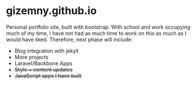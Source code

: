 # gizemny.github.io
Personal portfolio site, built with bootstrap. With school and work occupying much of my time, I have not had as much time to work on this as much as I would have liked. Therefore, next phase will include:

* Blog integration with jekyll
* More projects
* Laravel/Backbone Apps
* ~~Style + content updates~~
* ~~JavaScript apps I have built~~ 

